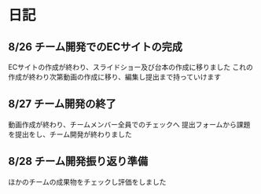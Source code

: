 # 日記
## 8/26 チーム開発でのECサイトの完成
ECサイトの作成が終わり、スライドショー及び台本の作成に移りました
これの作成が終わり次第動画の作成に移り、編集し提出まで持っていけます

## 8/27 チーム開発の終了
動画作成が終わり、チームメンバー全員でのチェックへ
提出フォームから課題を提出をし、チーム開発が終わりました

## 8/28 チーム開発振り返り準備
ほかのチームの成果物をチェックし評価をしました
